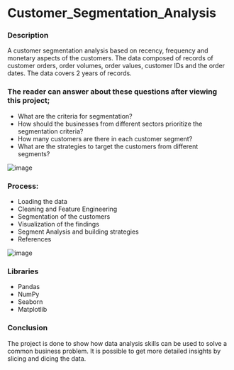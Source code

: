 # Customer_Segmentation_Analysis

### Description

A customer segmentation analysis based on recency, frequency and monetary aspects of the customers. The data composed of records of customer orders, order volumes, order values, customer IDs and the order dates. The data covers 2 years of records.

### The reader can answer about these questions after viewing this project;

- What are the criteria for segmentation?
- How should the businesses from different sectors prioritize the segmentation criteria?
- How many customers are there in each customer segment?
- What are the strategies to target the customers from different segments?


![image](https://user-images.githubusercontent.com/105684729/188859233-750136f2-84a0-44ac-bf04-1dba41c7948b.png)

### Process:
- Loading the data
- Cleaning and Feature Engineering
- Segmentation of the customers
- Visualization of the findings
- Segment Analysis and building strategies 
- References

![image](https://user-images.githubusercontent.com/105684729/188859443-e6d9d774-653c-4fe7-8ec9-ac46f1c9e0f8.png)

### Libraries
- Pandas
- NumPy
- Seaborn
- Matplotlib

### Conclusion
The project is done to show how data analysis skills can be used to solve a common business problem. It is possible to get more detailed insights by slicing and dicing the data.  












